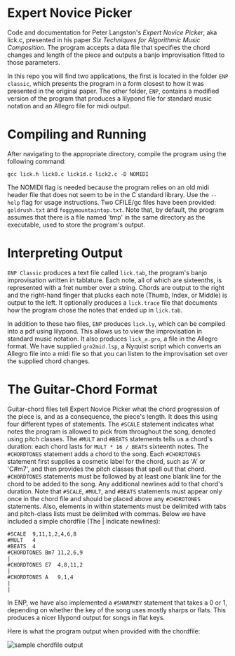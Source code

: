 # Expert Novice Picker

Code and documentation for Peter Langston's *Expert Novice Picker*, aka lick.c, presented in his paper *Six Techniques for Algorithmic Music Composition*. The program accepts a data file that specifies the chord changes and length of the piece and outputs a banjo improvisation fitted to those parameters. 

In this repo you will find two applications, the first is located in the folder `ENP classic`, which presents the program in a form closest to how it was presented in the original paper. The other folder, `ENP`, contains a modified version of the program that produces a lilypond file for standard music notation and an Allegro file for midi output. 

# Compiling and Running

After navigating to the appropriate directory, compile the program using the following command:

	gcc lick.h lick0.c lick1d.c lick2.c -D NOMIDI

The NOMIDI flag is needed because the program relies on an old midi header file that does not seem to be in the C standard library. Use the `--help` flag for usage instructions. Two CFILE/gc files have been provided: `goldrush.txt` and `foggymountaintop.txt`. Note that, by default, the program assumes that there is a file named 'tmp' in the same directory as the executable, used to store the program's output.

# Interpreting Output

`ENP Classic` produces a text file called `lick.tab`, the program's banjo improvisation written in tablature. Each note, all of which are sixteenths, is represented with a fret number over a string. Chords are output to the right and the right-hand finger that plucks each note (Thumb, Index, or Middle) is output to the left. It optionally produces a `lick.trace` file that documents how the program chose the notes that ended up in `lick.tab`. 

In addition to these two files, `ENP` produces `lick.ly`, which can be compiled into a pdf using lilypond. This allows us to view the improvisation in standard music notation. It also produces `lick_a.gro`, a file in the Allegro format. We have supplied `gro2mid.lsp`, a Nyquist script which converts an Allegro file into a midi file so that you can listen to the improvisation set over the supplied chord changes.

# The Guitar-Chord Format

Guitar-chord files tell Expert Novice Picker what the chord progression of the piece is, and as a consequence, the piece's length. It does this using four different types of statements. The `#SCALE` statement indicates what notes the program is allowed to pick from throughout the song, denoted using pitch classes. The `#MULT` and `#BEATS` statements tells us a chord's duration: each chord lasts for `MULT * 16 / BEATS` sixteenth notes. The `#CHORDTONES` statement adds a chord to the song. Each `#CHORDTONES` statement first supplies a cosmetic label for the chord, such as 'A' or 'C#m7', and then provides the pitch classes that spell out that chord. `#CHORDTONES` statements must be followed by at least one blank line for the chord to be added to the song. Any additional newlines add to that chord's duration. Note that `#SCALE`, `#MULT`, and `#BEATS` statements must appear only once in the chord file and should be placed above any `#CHORDTONES` statements. Also, elements in within statements must be delimited with tabs and pitch-class lists must be delimited with commas. Below we have included a simple chordfile (The | indicate newlines):

	#SCALE	9,11,1,2,4,6,8
	#MULT	4
	#BEATS	4
	#CHORDTONES	Bm7	11,2,6,9
	|
	#CHORDTONES	E7	4,8,11,2
	|
	#CHORDTONES	A	9,1,4
	|
	|
In ENP, we have also implemented a `#SHARPKEY` statement that takes a 0 or 1, depending on whether the key of the song uses mostly sharps or flats. This produces a nicer lilypond output for songs in flat keys.

Here is what the program output when provided with the chordfile:

![sample chordfile output](https://raw.githubusercontent.com/vineshsridhar/Expert-Novice-Picker/main/figures/ii%20V.png)





